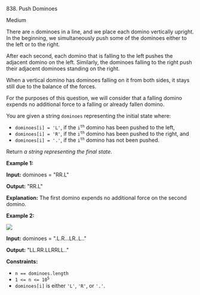 838\. Push Dominoes

Medium

There are `n` dominoes in a line, and we place each domino vertically upright. In the beginning, we simultaneously push some of the dominoes either to the left or to the right.

After each second, each domino that is falling to the left pushes the adjacent domino on the left. Similarly, the dominoes falling to the right push their adjacent dominoes standing on the right.

When a vertical domino has dominoes falling on it from both sides, it stays still due to the balance of the forces.

For the purposes of this question, we will consider that a falling domino expends no additional force to a falling or already fallen domino.

You are given a string `dominoes` representing the initial state where:

*   `dominoes[i] = 'L'`, if the <code>i<sup>th</sup></code> domino has been pushed to the left,
*   `dominoes[i] = 'R'`, if the <code>i<sup>th</sup></code> domino has been pushed to the right, and
*   `dominoes[i] = '.'`, if the <code>i<sup>th</sup></code> domino has not been pushed.

Return _a string representing the final state_.

**Example 1:**

**Input:** dominoes = "RR.L"

**Output:** "RR.L"

**Explanation:** The first domino expends no additional force on the second domino.

**Example 2:**

![](https://leetcode-in-java.github.io/src/main/java/g0801_0900/s0838_push_dominoes/domino.png)

**Input:** dominoes = ".L.R...LR..L.."

**Output:** "LL.RR.LLRRLL.."

**Constraints:**

*   `n == dominoes.length`
*   <code>1 <= n <= 10<sup>5</sup></code>
*   `dominoes[i]` is either `'L'`, `'R'`, or `'.'`.